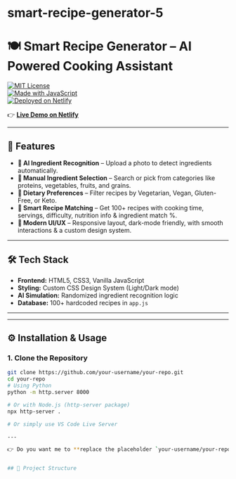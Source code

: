 # smart-recipe-generator-5
# 🍽️ Smart Recipe Generator – AI Powered Cooking Assistant  
 
[![MIT License](https://img.shields.io/badge/License-MIT-green.svg?style=for-the-badge)](./LICENSE)  
[![Made with JavaScript](https://img.shields.io/badge/Made%20with-JavaScript-yellow?style=for-the-badge&logo=javascript)](https://developer.mozilla.org/en-US/docs/Web/JavaScript)  
[![Deployed on Netlify](https://img.shields.io/badge/Deployed%20on-Netlify-blue?style=for-the-badge&logo=netlify)](https://smart-recipe-52.netlify.app)  

👉 **[Live Demo on Netlify](https://smart-recipe-52.netlify.app)**  

---

## 🚀 Features

- **📸 AI Ingredient Recognition** – Upload a photo to detect ingredients automatically.  
- **🥘 Manual Ingredient Selection** – Search or pick from categories like proteins, vegetables, fruits, and grains.  
- **🌱 Dietary Preferences** – Filter recipes by Vegetarian, Vegan, Gluten-Free, or Keto.  
- **🍳 Smart Recipe Matching** – Get 100+ recipes with cooking time, servings, difficulty, nutrition info & ingredient match %.  
- **🎨 Modern UI/UX** – Responsive layout, dark-mode friendly, with smooth interactions & a custom design system.  

---

## 🛠️ Tech Stack

- **Frontend:** HTML5, CSS3, Vanilla JavaScript  
- **Styling:** Custom CSS Design System (Light/Dark mode)  
- **AI Simulation:** Randomized ingredient recognition logic  
- **Database:** 100+ hardcoded recipes in `app.js`  

---

---

## ⚙️ Installation & Usage

### 1. Clone the Repository
```bash
git clone https://github.com/your-username/your-repo.git
cd your-repo
# Using Python
python -m http.server 8000

# Or with Node.js (http-server package)
npx http-server .

# Or simply use VS Code Live Server

---

👉 Do you want me to **replace the placeholder `your-username/your-repo` with your actual Smart Recipe repo link** (once you push it), so the **stars/forks/contributors badges** will auto-update?


## 📂 Project Structure

